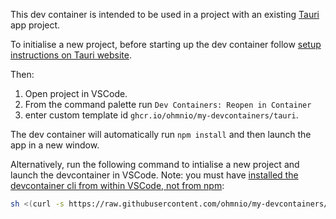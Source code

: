 This dev container is intended to be used in a project with an existing [Tauri](https://v2.tauri.app/) app project.

To initialise a new project, before starting up the dev container follow [setup instructions on Tauri website](https://v2.tauri.app/start/create-project/#using-create-tauri-app). 

Then: 
1. Open project in VSCode.
2. From the command palette run `Dev Containers: Reopen in Container`
3. enter custom template id `ghcr.io/ohmnio/my-devcontainers/tauri`. 

The dev container will automatically run `npm install` and then launch the app in a new window. 

Alternatively, run the following command to intialise a new project and launch the devcontainer in VSCode. 
Note: you must have [installed the devcontainer cli from within VSCode, not from npm](https://code.visualstudio.com/docs/devcontainers/devcontainer-cli#_installation):

```bash 
sh <(curl -s https://raw.githubusercontent.com/ohmnio/my-devcontainers/main/src/tauri/setup-tauri.sh)
```